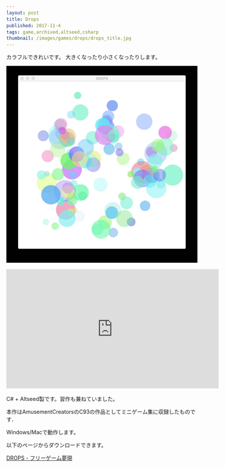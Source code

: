 ```yaml
---
layout: post
title: Drops
published: 2017-11-4
tags: game,archived,altseed,csharp
thumbnail: /images/games/drops/drops_title.jpg
---
```


カラフルできれいです。
大きくなったり小さくなったりします。

<!--more-->

<p>
    <img src="/images/games/drops/drops_game.jpg" width="560" class="has-image-centered">
</p>

<p>
<iframe width="560" height="315" src="https://www.youtube.com/embed/KIcBf2JBIdY" frameborder="0" allow="accelerometer; autoplay; clipboard-write; encrypted-media; gyroscope; picture-in-picture" allowfullscreen></iframe>
</p>

C# + Altseed製です。習作も兼ねていました。

本作はAmusementCreatorsのC93の作品としてミニゲーム集に収録したものです．

Windows/Macで動作します。

以下のページからダウンロードできます。

[DROPS - フリーゲーム夢現](https://freegame-mugen.jp/puzzle/game_6795.html)

